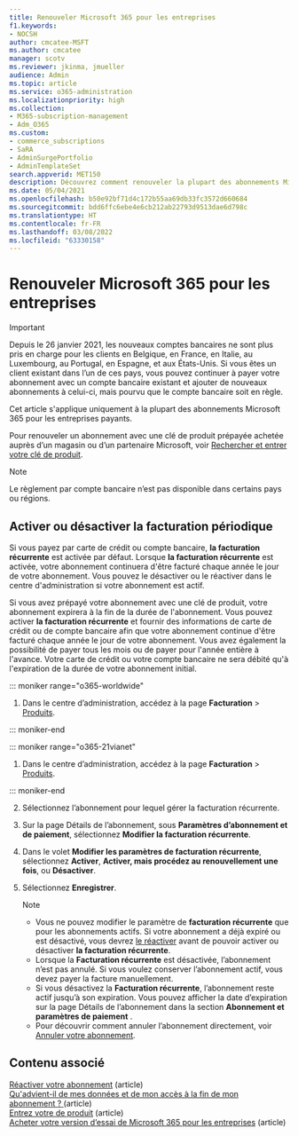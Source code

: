 ```yaml
---
title: Renouveler Microsoft 365 pour les entreprises
f1.keywords:
- NOCSH
author: cmcatee-MSFT
ms.author: cmcatee
manager: scotv
ms.reviewer: jkinma, jmueller
audience: Admin
ms.topic: article
ms.service: o365-administration
ms.localizationpriority: high
ms.collection:
- M365-subscription-management
- Adm_O365
ms.custom:
- commerce_subscriptions
- SaRA
- AdminSurgePortfolio
- AdminTemplateSet
search.appverid: MET150
description: Découvrez comment renouveler la plupart des abonnements Microsoft 365 Entreprises en activant ou en désactivant la facturation récurrente.
ms.date: 05/04/2021
ms.openlocfilehash: b50e92bf71d4c172b55aa69db33fc3572d660684
ms.sourcegitcommit: bdd6ffc6ebe4e6cb212ab22793d9513dae6d798c
ms.translationtype: HT
ms.contentlocale: fr-FR
ms.lasthandoff: 03/08/2022
ms.locfileid: "63330158"
---
```

# <a name="renew-microsoft-365-for-business"></a>Renouveler Microsoft 365 pour les entreprises

> [!IMPORTANT]
> Depuis le 26 janvier 2021, les nouveaux comptes bancaires ne sont plus pris en charge pour les clients en Belgique, en France, en Italie, au Luxembourg, au Portugal, en Espagne, et aux États-Unis. Si vous êtes un client existant dans l’un de ces pays, vous pouvez continuer à payer votre abonnement avec un compte bancaire existant et ajouter de nouveaux abonnements à celui-ci, mais pourvu que le compte bancaire soit en règle.

Cet article s'applique uniquement à la plupart des abonnements Microsoft 365 pour les entreprises payants.
  
Pour renouveler un abonnement avec une clé de produit prépayée achetée auprès d’un magasin ou d’un partenaire Microsoft, voir [Rechercher et entrer votre clé de produit](../enter-your-product-key.md).

> [!NOTE]
> Le règlement par compte bancaire n’est pas disponible dans certains pays ou régions.
  
## <a name="turn-recurring-billing-off-or-on"></a>Activer ou désactiver la facturation périodique

Si vous payez par carte de crédit ou compte bancaire, **la facturation récurrente** est activée par défaut. Lorsque **la facturation récurrente** est activée, votre abonnement continuera d'être facturé chaque année le jour de votre abonnement. Vous pouvez le désactiver ou le réactiver dans le centre d'administration si votre abonnement est actif.
  
Si vous avez prépayé votre abonnement avec une clé de produit, votre abonnement expirera à la fin de la durée de l'abonnement. Vous pouvez activer **la facturation récurrente** et fournir des informations de carte de crédit ou de compte bancaire afin que votre abonnement continue d'être facturé chaque année le jour de votre abonnement. Vous avez également la possibilité de payer tous les mois ou de payer pour l'année entière à l'avance. Votre carte de crédit ou votre compte bancaire ne sera débité qu'à l'expiration de la durée de votre abonnement initial.

::: moniker range="o365-worldwide"

1. Dans le centre d’administration, accédez à la page **Facturation** \> <a href="https://go.microsoft.com/fwlink/p/?linkid=842054" target="_blank">Produits</a>.

::: moniker-end

::: moniker range="o365-21vianet"

1. Dans le centre d’administration, accédez à la page **Facturation** \> <a href="https://go.microsoft.com/fwlink/p/?linkid=850626" target="_blank">Produits</a>.

::: moniker-end

2. Sélectionnez l’abonnement pour lequel gérer la facturation récurrente.
3. Sur la page Détails de l’abonnement, sous **Paramètres d’abonnement et de paiement**, sélectionnez **Modifier la facturation récurrente**.
4. Dans le volet **Modifier les paramètres de facturation récurrente**, sélectionnez **Activer**, **Activer, mais procédez au renouvellement une fois**, ou **Désactiver**.
5. Sélectionnez **Enregistrer**.

    > [!NOTE]
    >
    > - Vous ne pouvez modifier le paramètre de **facturation récurrente** que pour les abonnements actifs. Si votre abonnement a déjà expiré ou est désactivé, vous devrez [le réactiver](reactivate-your-subscription.md) avant de pouvoir activer ou désactiver **la facturation récurrente**.
    > - Lorsque la **Facturation récurrente** est désactivée, l’abonnement n’est pas annulé. Si vous voulez conserver l’abonnement actif, vous devez payer la facture manuellement.
    > - Si vous désactivez la **Facturation récurrente**, l’abonnement reste actif jusqu’à son expiration. Vous pouvez afficher la date d’expiration sur la page Détails de l’abonnement dans la section **Abonnement et paramètres de paiement** .
    > - Pour découvrir comment annuler l’abonnement directement, voir [Annuler votre abonnement](cancel-your-subscription.md).

## <a name="related-content"></a>Contenu associé

[Réactiver votre abonnement](reactivate-your-subscription.md) (article)\
[Qu'advient-il de mes données et de mon accès à la fin de mon abonnement ? ](what-if-my-subscription-expires.md) (article)\
[Entrez votre de produit](../enter-your-product-key.md) (article)\
[Acheter votre version d’essai de Microsoft 365 pour les entreprises](../try-or-buy-microsoft-365.md) (article)
